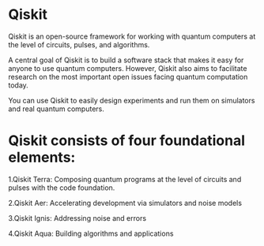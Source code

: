 # Qiskit

Qiskit is an open-source framework for working with quantum computers at the level of circuits, pulses, and algorithms.

A central goal of Qiskit is to build a software stack that makes it easy for anyone to use quantum computers. However, Qiskit also aims to facilitate research on the most important open issues facing quantum computation today.

You can use Qiskit to easily design experiments and run them on simulators and real quantum computers.

# Qiskit consists of four foundational elements:

1.Qiskit Terra: Composing quantum programs at the level of circuits and pulses with the code foundation.

2.Qiskit Aer: Accelerating development via simulators and noise models

3.Qiskit Ignis: Addressing noise and errors

4.Qiskit Aqua: Building algorithms and applications

